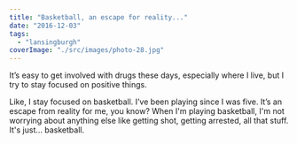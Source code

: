 ```yaml
---
title: "Basketball, an escape for reality..."
date: "2016-12-03"
tags: 
  - "lansingburgh"
coverImage: "./src/images/photo-28.jpg"
---
```


It’s easy to get involved with drugs these days, especially where I live, but I try to stay focused on positive things.

Like, I stay focused on basketball. I’ve been playing since I was five. It’s an escape from reality for me, you know? When I'm playing basketball, I'm not worrying about anything else like getting shot, getting arrested, all that stuff. It's just... basketball.
